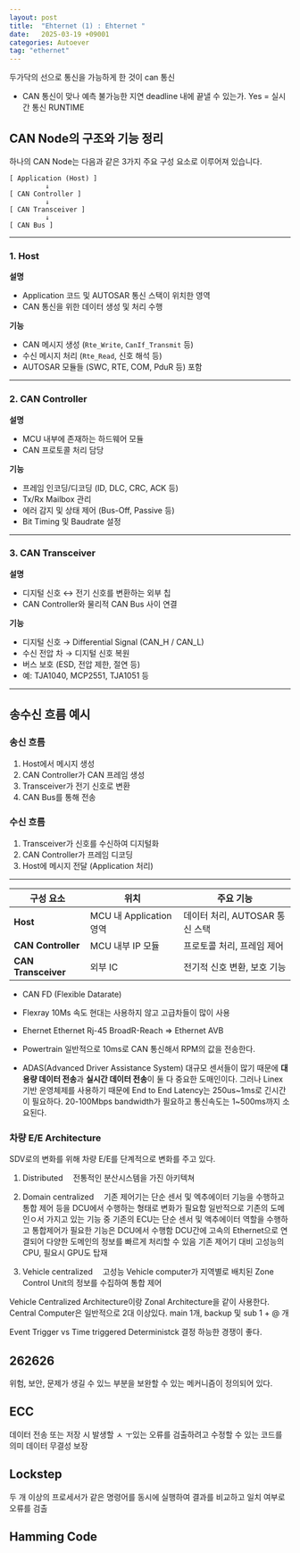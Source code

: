 ```yaml
---
layout: post
title:  "Ehternet (1) : Ehternet "
date:   2025-03-19 +09001
categories: Autoever
tag: "ethernet"
---
```


두가닥의 선으로 통신을 가능하게 한 것이 can 통신

- CAN 통신이 맞나
예측 불가능한 지연
deadline 내에 끝낼 수 있는가. Yes = 실시간 통신 RUNTIME

## CAN Node의 구조와 기능 정리

하나의 CAN Node는 다음과 같은 3가지 주요 구성 요소로 이루어져 있습니다.

``` text
[ Application (Host) ]
         ↓
[ CAN Controller ]
         ↓
[ CAN Transceiver ]
         ↓
[ CAN Bus ]
```

---

### 1. Host

**설명**  

- Application 코드 및 AUTOSAR 통신 스택이 위치한 영역
- CAN 통신을 위한 데이터 생성 및 처리 수행

**기능**  

- CAN 메시지 생성 (`Rte_Write`, `CanIf_Transmit` 등)
- 수신 메시지 처리 (`Rte_Read`, 신호 해석 등)
- AUTOSAR 모듈들 (SWC, RTE, COM, PduR 등) 포함

---

### 2. CAN Controller

**설명**  

- MCU 내부에 존재하는 하드웨어 모듈
- CAN 프로토콜 처리 담당

**기능**  

- 프레임 인코딩/디코딩 (ID, DLC, CRC, ACK 등)
- Tx/Rx Mailbox 관리
- 에러 감지 및 상태 제어 (Bus-Off, Passive 등)
- Bit Timing 및 Baudrate 설정

---

### 3. CAN Transceiver

**설명**  

- 디지털 신호 ↔ 전기 신호를 변환하는 외부 칩
- CAN Controller와 물리적 CAN Bus 사이 연결

**기능**  

- 디지털 신호 → Differential Signal (CAN_H / CAN_L)
- 수신 전압 차 → 디지털 신호 복원
- 버스 보호 (ESD, 전압 제한, 절연 등)
- 예: TJA1040, MCP2551, TJA1051 등

---

## 송수신 흐름 예시

### 송신 흐름

1. Host에서 메시지 생성
2. CAN Controller가 CAN 프레임 생성
3. Transceiver가 전기 신호로 변환
4. CAN Bus를 통해 전송

### 수신 흐름

1. Transceiver가 신호를 수신하여 디지털화
2. CAN Controller가 프레임 디코딩
3. Host에 메시지 전달 (Application 처리)

---

| 구성 요소         | 위치         | 주요 기능 |
|------------------|--------------|-----------|
| **Host**         | MCU 내 Application 영역 | 데이터 처리, AUTOSAR 통신 스택 |
| **CAN Controller** | MCU 내부 IP 모듈 | 프로토콜 처리, 프레임 제어 |
| **CAN Transceiver** | 외부 IC | 전기적 신호 변환, 보호 기능 |

- CAN FD (Flexible Datarate)

- Flexray
10Ms 속도
현대는 사용하지 않고 고급차들이 많이 사용

- Ehernet
Ethernet Rj-45
BroadR-Reach
=> Ethernet AVB

- Powertrain
일반적으로 10ms로 CAN 통신해서 RPM의 값을 전송한다.

- ADAS(Advanced Driver Assistance System)
대규모 센서들이 많기 때문에 **대용량 데이터 전송**과 **실시간 데이터 전송**이 둘 다 중요한 도매인이다. 그러나 Linex 기반 운영체제를 사용하기 때문에 End to End Latency는 250us~1ms로 긴시간이 필요하다. 20-100Mbps bandwidth가 필요하고 통신속도는 1~500ms까지 소요된다.

### 차량 E/E Architecture

SDV로의 변화를 위해 차량 E/E를 단계적으로 변화를 주고 있다.

1. Distributed
　전통적인 분산시스템을 가진 아키텍쳐

2. Domain centralized
　기존 제어기는 단순 센서 및 엑추에이터 기능을 수행하고 통합 제어 등을 DCU에서 수행하는 형태로 변화가 필요함
일반적으로 기존의 도메인ㅇ서 가지고 있는 기능 중 기존의 ECU는 단순 센서 및 액추에이터 역할을 수행하고 통합제어가 필요한 기능은 DCU에서 수행함
DCU간에 고속의 Ethernet으로 연결되어 다양한 도메인의 정보를 빠르게 처리할 수 있음
기존 제어기 대비 고성능의 CPU, 필요시 GPU도 탑재

3. Vehicle centralized
　고성능 Vehicle computer가 지역별로 배치된 Zone Control Unit의 정보를 수집하여 통합 제어

Vehicle Centralized Architecture이랑 Zonal Architecture을 같이 사용한다.
Central Computer은 일반적으로 2대 이상있다.
main 1개, backup 및 sub 1 + @ 개

Event Trigger vs Time triggered
Deterministck 결정 하능한 경쟁이 좋다.




## 262626

위험, 보안, 문제가 생길 수 있느 부분을 보완할 수 있는 메커니즘이 정의되어 있다.

## ECC

데이터 전송 또는 저장 시 발생할 ㅅ ㅜ있는 오류를 검출하려고 수정할 수 있는 코드를 의미
데이터 무결성 보장

## Lockstep

 두 개 이상의 프로세서가 같은 명령어를 동시에 실행하여 결과를 비교하고 일치 여부로 오류를 검출

## Hamming Code